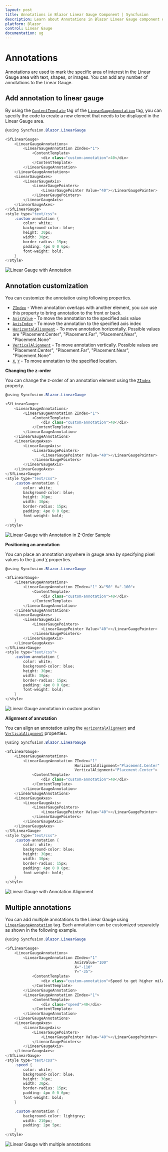 ```yaml
---
layout: post
title: Annotations in Blazor Linear Gauge Component | Syncfusion 
description: Learn about Annotations in Blazor Linear Gauge component of Syncfusion, and more details.
platform: Blazor
control: Linear Gauge
documentation: ug
---
```


# Annotations

Annotations are used to mark the specific area of interest in the Linear Gauge area with text, shapes, or images. You can add any number of annotations to the Linear Gauge.

## Add annotation to linear gauge

By using the [`ContentTemplate`](https://help.syncfusion.com/cr/aspnetcore-blazor/Syncfusion.Blazor~Syncfusion.Blazor.LinearGauge.LinearGaugeAnnotation~ContentTemplate.html) tag of the [`LinearGaugeAnnotation`](https://help.syncfusion.com/cr/aspnetcore-blazor/Syncfusion.Blazor~Syncfusion.Blazor.LinearGauge.LinearGaugeAnnotation_members.html) tag, you can specify the code to create a new element that needs to be displayed in the Linear Gauge area.

```csharp
@using Syncfusion.Blazor.LinearGauge

<SfLinearGauge>
    <LinearGaugeAnnotations>
        <LinearGaugeAnnotation ZIndex="1">
            <ContentTemplate>
                <div class="custom-annotation">40</div>
            </ContentTemplate>
        </LinearGaugeAnnotation>
    </LinearGaugeAnnotations>
    <LinearGaugeAxes>
        <LinearGaugeAxis>
            <LinearGaugePointers>
                <LinearGaugePointer Value="40"></LinearGaugePointer>
            </LinearGaugePointers>
        </LinearGaugeAxis>
    </LinearGaugeAxes>
</SfLinearGauge>
<style type="text/css">
    .custom-annotation {
        color: white;
        background-color: blue;
        height: 30px;
        width: 30px;
        border-radius: 15px;
        padding: 4px 0 0 6px;
        font-weight: bold;
    }
</style>
```

![Linear Gauge with Annotation](images/annotation.png)

## Annotation customization

You can customize the annotation using following properties.

* [`ZIndex`](https://help.syncfusion.com/cr/aspnetcore-blazor/Syncfusion.Blazor~Syncfusion.Blazor.LinearGauge.LinearGaugeAnnotation~ZIndex.html) - When annotation overlaps with another element, you can use this property to bring annotation to the front or back.
* [`AxisValue`](https://help.syncfusion.com/cr/aspnetcore-blazor/Syncfusion.Blazor~Syncfusion.Blazor.LinearGauge.LinearGaugeAnnotation~AxisValue.html) - To move the annotation to the specified axis value
* [`AxisIndex`](https://help.syncfusion.com/cr/aspnetcore-blazor/Syncfusion.Blazor~Syncfusion.Blazor.LinearGauge.LinearGaugeAnnotation~AxisIndex.html) - To move the annotation to the specified axis index
* [`HorizontalAlignment`](https://help.syncfusion.com/cr/aspnetcore-blazor/Syncfusion.Blazor~Syncfusion.Blazor.LinearGauge.LinearGaugeAnnotation~HorizontalAlignment.html) - To move annotation horizontally. Possible values are "Placement.Center", "Placement.Far", "Placement.Near", "Placement.None"
* [`VerticalAlignment`](https://help.syncfusion.com/cr/aspnetcore-blazor/Syncfusion.Blazor~Syncfusion.Blazor.LinearGauge.LinearGaugeAnnotation~VerticalAlignment.html) - To move annotation vertically. Possible values are "Placement.Center", "Placement.Far", "Placement.Near", "Placement.None"
* [`X`](https://help.syncfusion.com/cr/aspnetcore-blazor/Syncfusion.Blazor~Syncfusion.Blazor.LinearGauge.LinearGaugeAnnotation~X.html), [`Y`](https://help.syncfusion.com/cr/aspnetcore-blazor/Syncfusion.Blazor~Syncfusion.Blazor.LinearGauge.LinearGaugeAnnotation~Y.html) - To move annotation to the specified location.

<!-- markdownlint-disable MD036 -->
**Changing the z-order**

You can change the z-order of an annotation element using the [`ZIndex`](https://help.syncfusion.com/cr/aspnetcore-blazor/Syncfusion.Blazor~Syncfusion.Blazor.LinearGauge.LinearGaugeAnnotation~_zIndex.html) property.

```csharp
@using Syncfusion.Blazor.LinearGauge

<SfLinearGauge>
    <LinearGaugeAnnotations>
        <LinearGaugeAnnotation ZIndex="1">
            <ContentTemplate>
                <div class="custom-annotation">40</div>
            </ContentTemplate>
        </LinearGaugeAnnotation>
    </LinearGaugeAnnotations>
    <LinearGaugeAxes>
        <LinearGaugeAxis>
            <LinearGaugePointers>
                <LinearGaugePointer Value="40"></LinearGaugePointer>
            </LinearGaugePointers>
        </LinearGaugeAxis>
    </LinearGaugeAxes>
</SfLinearGauge>
<style type="text/css">
    .custom-annotation {
        color: white;
        background-color: blue;
        height: 30px;
        width: 30px;
        border-radius: 15px;
        padding: 4px 0 0 6px;
        font-weight: bold;
    }
</style>
```

![Linear Gauge with Annotation in Z-Order Sample](images/annotation.png)
<!-- markdownlint-disable MD036 -->
**Positioning an annotation**

You can place an annotation anywhere in gauge area by specifying pixel values to the [`X`](https://elp.syncfusion.com/cr/aspnetcore-blazor/Syncfusion.Blazor~Syncfusion.Blazor.LinearGauge.LinearGaugeAnnotation~_x.html) and [`Y`](https://help.syncfusion.com/cr/aspnetcore-blazor/Syncfusion.Blazor~Syncfusion.Blazor.LinearGauge.LinearGaugeAnnotation~_y.html) properties.

```csharp
@using Syncfusion.Blazor.LinearGauge

<SfLinearGauge>
    <LinearGaugeAnnotations>
        <LinearGaugeAnnotation ZIndex="1" X="50" Y="-100">
            <ContentTemplate>
                <div class="custom-annotation">40</div>
            </ContentTemplate>
        </LinearGaugeAnnotation>
    </LinearGaugeAnnotations>
    <LinearGaugeAxes>
        <LinearGaugeAxis>
            <LinearGaugePointers>
                <LinearGaugePointer Value="40"></LinearGaugePointer>
            </LinearGaugePointers>
        </LinearGaugeAxis>
    </LinearGaugeAxes>
</SfLinearGauge>
<style type="text/css">
    .custom-annotation {
        color: white;
        background-color: blue;
        height: 30px;
        width: 30px;
        border-radius: 15px;
        padding: 4px 0 0 6px;
        font-weight: bold;
    }
</style>
```

![Linear Gauge annotation in custom position](images/annotation-position.png)

**Alignment of annotation**

You can align an annotation using the [`HorizontalAlignment`](https://help.syncfusion.com/cr/aspnetcore-blazor/Syncfusion.Blazor~Syncfusion.Blazor.LinearGauge.LinearGaugeAnnotation~_horizontalAlignment.html) and [`VerticalAlignment`](https://help.syncfusion.com/cr/aspnetcore-blazor/Syncfusion.Blazor~Syncfusion.Blazor.LinearGauge.LinearGaugeAnnotation~_verticalAlignment.html) properties.

```csharp
@using Syncfusion.Blazor.LinearGauge

<SfLinearGauge>
    <LinearGaugeAnnotations>
        <LinearGaugeAnnotation ZIndex="1"
                               HorizontalAlignment="Placement.Center"
                               VerticalAlignment="Placement.Center">
            <ContentTemplate>
                <div class="custom-annotation">40</div>
            </ContentTemplate>
        </LinearGaugeAnnotation>
    </LinearGaugeAnnotations>
    <LinearGaugeAxes>
        <LinearGaugeAxis>
            <LinearGaugePointers>
                <LinearGaugePointer Value="40"></LinearGaugePointer>
            </LinearGaugePointers>
        </LinearGaugeAxis>
    </LinearGaugeAxes>
</SfLinearGauge>
<style type="text/css">
    .custom-annotation {
        color: white;
        background-color: blue;
        height: 30px;
        width: 30px;
        border-radius: 15px;
        padding: 4px 0 0 6px;
        font-weight: bold;
    }
</style>
```

![Linear Gauge with Annotation Alignment](images/annotation-alignment.png)

## Multiple annotations

You can add multiple annotations to the Linear Gauge using [`LinearGaugeAnnotation`](https://help.syncfusion.com/cr/aspnetcore-blazor/Syncfusion.Blazor~Syncfusion.Blazor.LinearGauge.LinearGaugeAnnotation_members.html) tag. Each annotation can be customized separately as shown in the following example.

```csharp
@using Syncfusion.Blazor.LinearGauge

<SfLinearGauge>
    <LinearGaugeAnnotations>
        <LinearGaugeAnnotation ZIndex="1"
                               AxisValue="100"
                               X="-110"
                               Y="-35">
            <ContentTemplate>
                <div class="custom-annotation">Speed to get higher milage</div>
            </ContentTemplate>
        </LinearGaugeAnnotation>
        <LinearGaugeAnnotation ZIndex="1">
            <ContentTemplate>
                <div class="speed">40</div>
            </ContentTemplate>
        </LinearGaugeAnnotation>
    </LinearGaugeAnnotations>
    <LinearGaugeAxes>
        <LinearGaugeAxis>
            <LinearGaugePointers>
                <LinearGaugePointer Value="40"></LinearGaugePointer>
            </LinearGaugePointers>
        </LinearGaugeAxis>
    </LinearGaugeAxes>
</SfLinearGauge>
<style type="text/css">
    .speed {
        color: white;
        background-color: blue;
        height: 30px;
        width: 30px;
        border-radius: 15px;
        padding: 4px 0 0 6px;
        font-weight: bold;
    }

    .custom-annotation {
        background-color: lightgray;
        width: 210px;
        padding: 2px 5px;
    }
</style>
```

![Linear Gauge with multiple annotations](images/multiple-annotation.png)